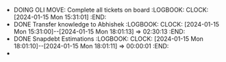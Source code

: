 - DOING OLI MOVE: Complete all tickets on board
  :LOGBOOK:
  CLOCK: [2024-01-15 Mon 15:31:01]
  :END:
- DONE Transfer knowledge to Abhishek
  :LOGBOOK:
  CLOCK: [2024-01-15 Mon 15:31:00]--[2024-01-15 Mon 18:01:13] =>  02:30:13
  :END:
- DONE Snapdebt Estimations
  :LOGBOOK:
  CLOCK: [2024-01-15 Mon 18:01:10]--[2024-01-15 Mon 18:01:11] =>  00:00:01
  :END:
-